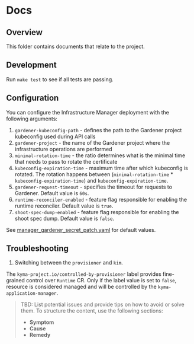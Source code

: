 # Docs

## Overview

This folder contains documents that relate to the project.

## Development

Run `make test` to see if all tests are passing. 

## Configuration

You can configure the Infrastructure Manager deployment with the following arguments:
1. `gardener-kubeconfig-path` - defines the path to the Gardener project kubeconfig used during API calls
2. `gardener-project` - the name of the Gardener project where the infrastructure operations are performed
3. `minimal-rotation-time` - the ratio determines what is the minimal time that needs to pass to rotate the certificate
4. `kubeconfig-expiration-time` - maximum time after which kubeconfig is rotated. The rotation happens between (`minimal-rotation-time` * `kubeconfig-expiration-time`) and `kubeconfig-expiration-time`.
4. `gardener-request-timeout` - specifies the timeout for requests to Gardener. Default value is `60s`.
5. `runtime-reconciler-enabled` - feature flag responsible for enabling the runtime reconciler. Default value is `true`.
6. `shoot-spec-dump-enabled` - feature flag responsible for enabling the shoot spec dump. Default value is `false`.


See [manager_gardener_secret_patch.yaml](../config/default/manager_gardener_secret_patch.yaml) for default values.

## Troubleshooting

1. Switching between the `provisioner` and `kim`.

The `kyma-project.io/controlled-by-provisioner` label provides fine-grained control over `Runtime` CR. Only if the label value is set to `false`, resource is considered managed and will be controlled by the `kyma-application-manager`.

> TBD: List potential issues and provide tips on how to avoid or solve them. To structure the content, use the following sections:
>
> - **Symptom**
> - **Cause**
> - **Remedy**

